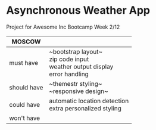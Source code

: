 # Asynchronous Weather App
Project for Awesome Inc Bootcamp Week 2/12

| MOSCOW | |
| - | - |
| must have | ~bootstrap layout~<br>zip code input<br>weather output display<br>error handling |
| should have | ~themestr styling~<br>~responsive design~ |
| could have | automatic location detection<br>extra personalized styling |
| won't have |  |
